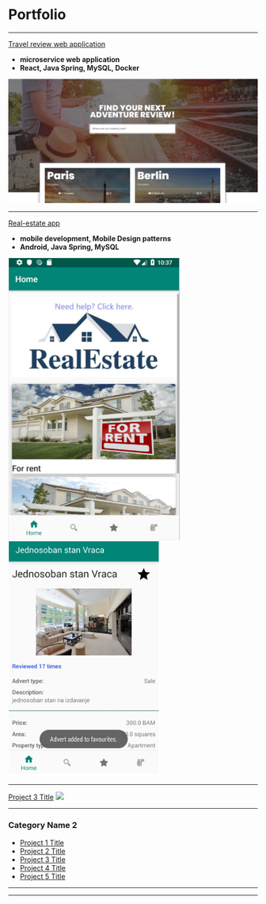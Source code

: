 # Portfolio

---

[Travel review web application](/sample_page)
- **microservice web application**
- **React, Java Spring, MySQL, Docker**
<img src="images/front_travel_review.PNG"/>

---
[Real-estate app]()
- **mobile development, Mobile Design patterns**
- **Android, Java Spring, MySQL**
<img src="images/realestate_home.PNG"/>
<img src="images/favourite_real_estate.PNG"/>

---
[Project 3 Title](http://example.com/)
<img src="images/dummy_thumbnail.jpg?raw=true"/>

---

### Category Name 2

- [Project 1 Title](http://example.com/)
- [Project 2 Title](http://example.com/)
- [Project 3 Title](http://example.com/)
- [Project 4 Title](http://example.com/)
- [Project 5 Title](http://example.com/)

---




---

